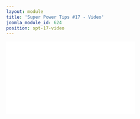 ```yaml
---
layout: module
title: 'Super Power Tips #17 - Video'
joomla_module_id: 624
position: spt-17-video
---
```

<iframe src="//player.vimeo.com/video/93319504" width="350" height="197" frameborder="0" webkitallowfullscreen mozallowfullscreen allowfullscreen></iframe>
 
